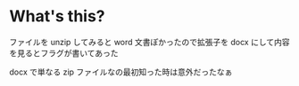 # What's this?

ファイルを unzip してみると word 文書ぽかったので拡張子を docx にして内容を見るとフラグが書いてあった

docx で単なる zip ファイルなの最初知った時は意外だったなぁ